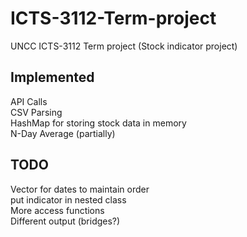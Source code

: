 # ICTS-3112-Term-project
UNCC ICTS-3112 Term project (Stock indicator project)

## Implemented
API Calls \
CSV Parsing \
HashMap for storing stock data in memory \
N-Day Average (partially)

## TODO
Vector for dates to maintain order \
put indicator in nested class \
More access functions \
Different output (bridges?)
